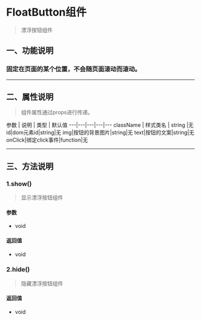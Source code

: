 # FloatButton组件
> 漂浮按钮组件
## 一、功能说明
### 固定在页面的某个位置，不会随页面滚动而滚动。

---

## 二、属性说明
> 组件属性通过props进行传递。

参数 | 说明 | 类型 | 默认值
---|---|---|---|---
className | 样式类名 | string |无
id|dom元素id|string|无
img|按钮的背景图片|string|无
text|按钮的文案|string|无
onClick|绑定click事件|function|无


---

## 三、方法说明
### 1.show()
> 显示漂浮按钮组件

#### 参数
- void

#### 返回值
- void


### 2.hide()
> 隐藏漂浮按钮组件

#### 返回值
- void 

